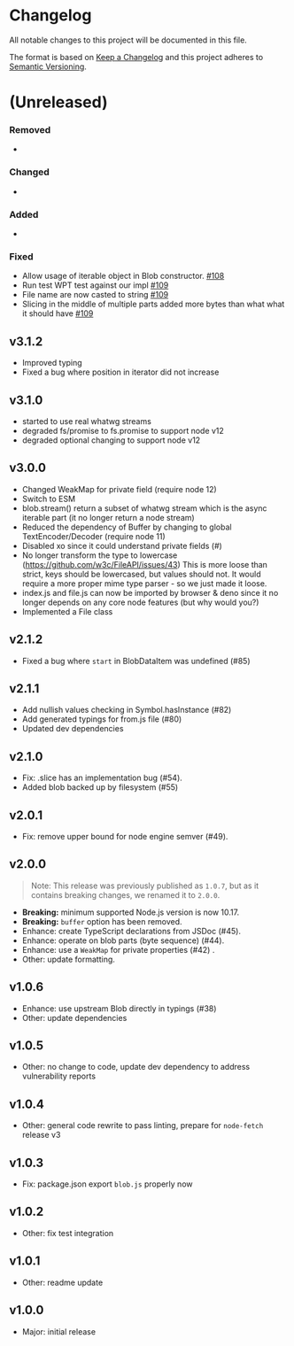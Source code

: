 # Changelog

All notable changes to this project will be documented in this file.

The format is based on [Keep a Changelog](http://keepachangelog.com/) and this
project adheres to [Semantic Versioning](http://semver.org/).

(Unreleased)
==================
### Removed
- 
### Changed
- 
### Added
-
### Fixed
- Allow usage of iterable object in Blob constructor. [#108]
- Run test WPT test against our impl [#109]
- File name are now casted to string [#109]
- Slicing in the middle of multiple parts added more bytes than what what it should have [#109]

## v3.1.2

- Improved typing
- Fixed a bug where position in iterator did not increase

## v3.1.0
- started to use real whatwg streams
- degraded fs/promise to fs.promise to support node v12
- degraded optional changing to support node v12

## v3.0.0
- Changed WeakMap for private field (require node 12)
- Switch to ESM
- blob.stream() return a subset of whatwg stream which is the async iterable part
  (it no longer return a node stream)
- Reduced the dependency of Buffer by changing to global TextEncoder/Decoder (require node 11)
- Disabled xo since it could understand private fields (#)
- No longer transform the type to lowercase (https://github.com/w3c/FileAPI/issues/43)
  This is more loose than strict, keys should be lowercased, but values should not.
  It would require a more proper mime type parser - so we just made it loose.
- index.js and file.js can now be imported by browser & deno since it no longer depends on any
  core node features (but why would you?)
- Implemented a File class

## v2.1.2
- Fixed a bug where `start` in BlobDataItem was undefined (#85)

## v2.1.1
- Add nullish values checking in Symbol.hasInstance (#82)
- Add generated typings for from.js file (#80)
- Updated dev dependencies

## v2.1.0
- Fix: .slice has an implementation bug (#54).
- Added blob backed up by filesystem (#55)

## v2.0.1

- Fix: remove upper bound for node engine semver (#49).

## v2.0.0

> Note: This release was previously published as `1.0.7`, but as it contains breaking changes, we renamed it to `2.0.0`.

- **Breaking:** minimum supported Node.js version is now 10.17.
- **Breaking:** `buffer` option has been removed.
- Enhance: create TypeScript declarations from JSDoc (#45).
- Enhance: operate on blob parts (byte sequence) (#44).
- Enhance: use a `WeakMap` for private properties (#42) .
- Other: update formatting.

## v1.0.6

- Enhance: use upstream Blob directly in typings (#38)
- Other: update dependencies

## v1.0.5

- Other: no change to code, update dev dependency to address vulnerability reports

## v1.0.4

- Other: general code rewrite to pass linting, prepare for `node-fetch` release v3

## v1.0.3

- Fix: package.json export `blob.js` properly now

## v1.0.2

- Other: fix test integration

## v1.0.1

- Other: readme update

## v1.0.0

- Major: initial release

[#108]: https://github.com/node-fetch/fetch-blob/pull/108
[#109]: https://github.com/node-fetch/fetch-blob/pull/109
